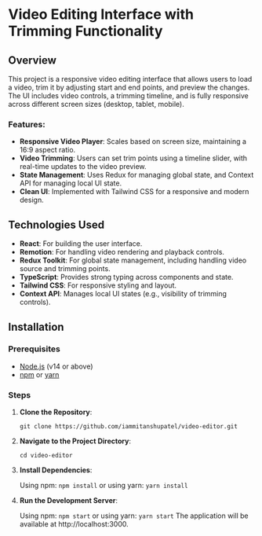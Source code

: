 # Video Editing Interface with Trimming Functionality

## Overview

This project is a responsive video editing interface that allows users to load a video, trim it by adjusting start and end points, and preview the changes. The UI includes video controls, a trimming timeline, and is fully responsive across different screen sizes (desktop, tablet, mobile).

### Features:
- **Responsive Video Player**: Scales based on screen size, maintaining a 16:9 aspect ratio.
- **Video Trimming**: Users can set trim points using a timeline slider, with real-time updates to the video preview.
- **State Management**: Uses Redux for managing global state, and Context API for managing local UI state.
- **Clean UI**: Implemented with Tailwind CSS for a responsive and modern design.
  
## Technologies Used

- **React**: For building the user interface.
- **Remotion**: For handling video rendering and playback controls.
- **Redux Toolkit**: For global state management, including handling video source and trimming points.
- **TypeScript**: Provides strong typing across components and state.
- **Tailwind CSS**: For responsive styling and layout.
- **Context API**: Manages local UI states (e.g., visibility of trimming controls).

## Installation

### Prerequisites

- [Node.js](https://nodejs.org/en/) (v14 or above)
- [npm](https://www.npmjs.com/) or [yarn](https://yarnpkg.com/)

### Steps

1. **Clone the Repository**:

   `git clone https://github.com/iammitanshupatel/video-editor.git`

2. **Navigate to the Project Directory**:

    `cd video-editor`

3. **Install Dependencies**:

    Using npm:
    `npm install`
    or using yarn:
    `yarn install`

4. **Run the Development Server**:

    Using npm:
    `npm start`
    or using yarn:
    `yarn start`
    The application will be available at http://localhost:3000.
